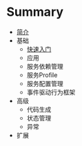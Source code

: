 # Summary

* [简介](README.md)
* 基础
    * [快速入门](basic/quick-start.md)
    * 应用
    * 服务依赖管理
    * 服务Profile
    * 服务配置管理
    * 事件驱动行为框架
* 高级
    * 代码生成
    * 状态管理
    * 异常
* 扩展
